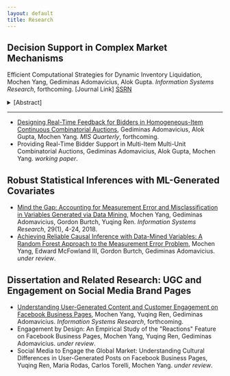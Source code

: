 ```yaml
---
layout: default
title: Research
---
```


## Decision Support in Complex Market Mechanisms

Efficient Computational Strategies for Dynamic Inventory Liquidation, Mochen Yang, Gediminas Adomavicius, Alok Gupta. _Information Systems Research_, forthcoming. [Journal Link] [SSRN](https://papers.ssrn.com/sol3/papers.cfm?abstract_id=3251519) <details><summary>[Abstract]</summary><p>We develop efficient computational strategies for inventory liquidation problem, which is characterized by a retailer disposing of a fixed amount of inventory over a period of time. Liquidating end-of-cycle products optimally represents a challenging problem due to its inherent stochasticity. The growing scale of liquidation problems further increases the need for solutions that are revenue- and time-efficient. We propose to address the inventory liquidation problem by deriving deterministic representations of stochastic demand, which provides significant theoretical and practical benefits as well as an intuitive understanding of the problem and the proposed solution. First, this paper develops a dynamic programming approach and a greedy heuristic approach to find the optimal liquidation strategy under deterministic demand representation. Importantly, we show that our heuristic approach is optimal under realistic conditions and is computationally less complex than dynamic programming. Second, we explore the relationships between liquidation revenue and several key elements of the liquidation problem via both computational experiments and theoretical analyses. We derive multiple managerial implications and demonstrate how the proposed heuristic approach can serve as an efficient decision support tool for inventory managers. Third, under stochastic demand, we conduct a comprehensive set of simulation experiments to benchmark the performance of our proposed heuristic approach with alternatives, including other simple approaches (e.g., the fixed-price strategy) as well as advanced stochastic approaches (e.g., stochastic dynamic programming). In particular, we consider a strategy that uses the proposed greedy heuristic to determine prices iteratively throughout the liquidation period. Computational experiments demonstrate that such iterative strategy stably produces higher total revenue than other alternatives, and produces near-optimal total revenue in expectation while maintaining significant computational efficiency, compared to advanced techniques that solve the liquidation problem directly under stochastic demand. Our work advances the computational design for inventory liquidation and provides practical insights.</p></details>

-----

- [Designing Real-Time Feedback for Bidders in Homogeneous-Item Continuous Combinatorial Auctions](https://papers.ssrn.com/sol3/papers.cfm?abstract_id=3294392), Gediminas Adomavicius, Alok Gupta, Mochen Yang. _MIS Quarterly_, forthcoming.
- Providing Real-Time Bidder Support in Multi-Item Multi-Unit Combinatorial Auctions, Gediminas Adomavicius, Alok Gupta, Mochen Yang. _working paper_.


## Robust Statistical Inferences with ML-Generated Covariates

- [Mind the Gap: Accounting for Measurement Error and Misclassification in Variables Generated via Data Mining](https://pubsonline.informs.org/doi/full/10.1287/isre.2017.0727), Mochen Yang, Gediminas Adomavicius, Gordon Burtch, Yuqing Ren. _Information Systems Research_, 29(1), 4-24, 2018.
- [Achieving Reliable Causal Inference with Data-Mined Variables: A Random Forest Approach to the Measurement Error Problem](https://papers.ssrn.com/sol3/papers.cfm?abstract_id=3339983), Mochen Yang, Edward McFowland III, Gordon Burtch, Gediminas Adomavicius. _under review_.


## Dissertation and Related Research: UGC and Engagement on Social Media Brand Pages

- [Understanding User-Generated Content and Customer Engagement on Facebook Business Pages](https://papers.ssrn.com/sol3/papers.cfm?abstract_id=3260294), Mochen Yang, Yuqing Ren, Gediminas Adomavicius. _Information Systems Research_, forthcoming.
- Engagement by Design: An Empirical Study of the "Reactions" Feature on Facebook Business Pages, Mochen Yang, Yuqing Ren, Gediminas Adomavicius. _under review_.
- Social Media to Engage the Global Market: Understanding Cultural Differences in User-Generated Posts on Facebook Business Pages, Yuqing Ren, Maria Rodas, Carlos Torelli, Mochen Yang. _under review_.